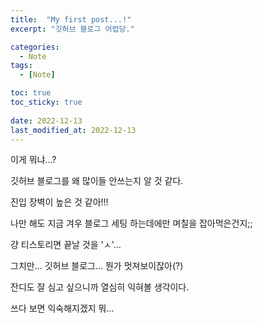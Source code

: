 ```yaml
---
title:  "My first post...!"
excerpt: "깃허브 블로그 어렵당."

categories:
  - Note
tags:
  - [Note]

toc: true
toc_sticky: true
 
date: 2022-12-13
last_modified_at: 2022-12-13
---
```


이게 뭐냐...?

깃허브 블로그를 왜 많이들 안쓰는지 알 것 같다.

진입 장벽이 높은 것 같아!!!

나만 해도 지금 겨우 블로그 세팅 하는데에만 며칠을 잡아먹은건지;;

걍 티스토리면 끝날 것을 'ㅅ'...

그치만... 깃허브 블로그... 뭔가 멋져보이잖아(?)

잔디도 잘 심고 싶으니까 열심히 익혀볼 생각이다.

쓰다 보면 익숙해지겠지 뭐...
